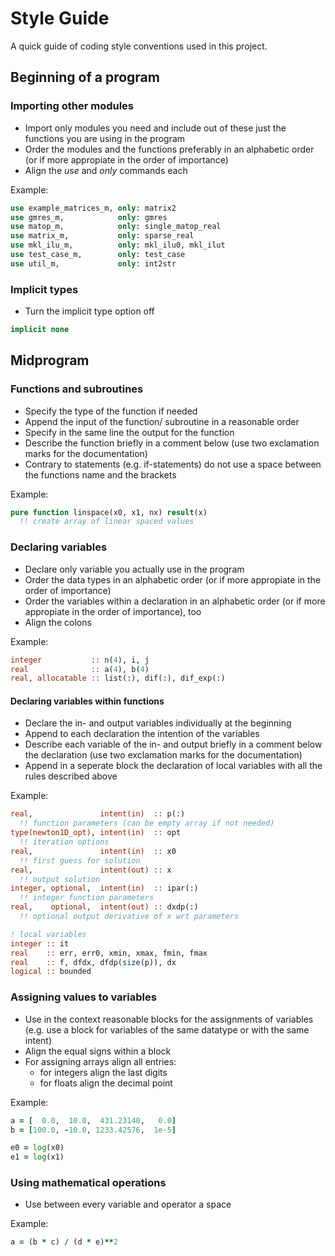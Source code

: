 # Style Guide

A quick guide of coding style conventions used in this project.

## Beginning of a program
### Importing other modules
- Import only modules you need and include out of these just the functions you are using in the program
- Order the modules and the functions preferably in an alphabetic order (or if more appropiate in the order of importance)
- Align the *use* and *only* commands each

Example:
```f90
use example_matrices_m, only: matrix2
use gmres_m,            only: gmres
use matop_m,            only: single_matop_real
use matrix_m,           only: sparse_real
use mkl_ilu_m,          only: mkl_ilu0, mkl_ilut
use test_case_m,        only: test_case
use util_m,             only: int2str
```
### Implicit types
- Turn the implicit type option off
```f90
implicit none
```
## Midprogram
### Functions and subroutines
- Specify the type of the function if needed
- Append the input of the function/ subroutine in a reasonable order
- Specify in the same line the output for the function
- Describe the function briefly in a comment below (use two exclamation marks for the documentation)
- Contrary to statements (e.g. if-statements) do not use a space between the functions name and the brackets

Example:
```f90
pure function linspace(x0, x1, nx) result(x)
  !! create array of linear spaced values
```

### Declaring variables
- Declare only variable you actually use in the program
- Order the data types in an alphabetic order (or if more appropiate in the order of importance)
- Order the variables within a declaration in an alphabetic order (or if more appropiate in the order of importance), too
- Align the colons

Example:
```f90
integer           :: n(4), i, j
real              :: a(4), b(4)
real, allocatable :: list(:), dif(:), dif_exp(:)
```
#### Declaring variables within functions
- Declare the in- and output variables individually at the beginning
- Append to each declaration the intention of the variables
- Describe each variable of the in- and output briefly in a comment below the declaration (use two exclamation marks for the documentation)
- Append in a seperate block the declaration of local variables with all the rules described above

Example:
```f90
real,               intent(in)  :: p(:)
  !! function parameters (can be empty array if not needed)
type(newton1D_opt), intent(in)  :: opt
  !! iteration options
real,               intent(in)  :: x0
  !! first guess for solution
real,               intent(out) :: x
  !! output solution
integer, optional,  intent(in)  :: ipar(:)
  !! integer function parameters
real,    optional,  intent(out) :: dxdp(:)
  !! optional output derivative of x wrt parameters

! local variables
integer :: it
real    :: err, err0, xmin, xmax, fmin, fmax
real    :: f, dfdx, dfdp(size(p)), dx
logical :: bounded
```
### Assigning values to variables
- Use in the context reasonable blocks for the assignments of variables (e.g. use a block for variables of the same datatype or with the same intent)
- Align the equal signs within a block
- For assigning arrays align all entries:
  * for integers align the last digits
  * for floats align the decimal point

Example:
```f90
a = [  0.0,  10.0,  431.23140,   0.0]
b = [100.0, -10.0, 1233.42576,  1e-5]

e0 = log(x0)
e1 = log(x1)
```
### Using mathematical operations
- Use between every variable and operator a space

Example:
```f90
a = (b * c) / (d * e)**2
```
